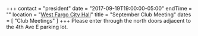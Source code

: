 +++
contact = "president"
date = "2017-09-19T19:00:00-05:00"
endTime = ""
location = "[West Fargo City Hall](/places/west-fargo-city-hall/)"
title = "September Club Meeting"
dates = [ "Club Meetings" ]
+++
Please enter through the north
doors adjacent to the 4th Ave E parking lot.

